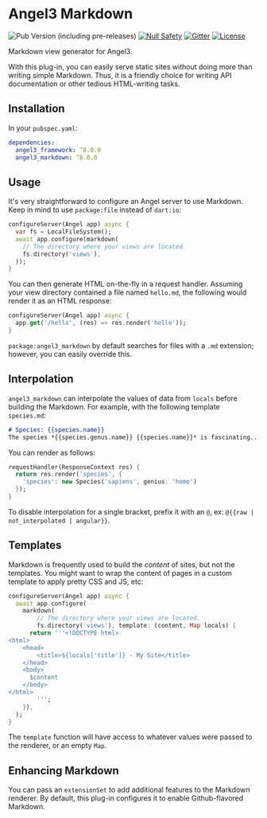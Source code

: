 # Angel3 Markdown

![Pub Version (including pre-releases)](https://img.shields.io/pub/v/angel3_markdown?include_prereleases)
[![Null Safety](https://img.shields.io/badge/null-safety-brightgreen)](https://dart.dev/null-safety)
[![Gitter](https://img.shields.io/gitter/room/angel_dart/discussion)](https://gitter.im/angel_dart/discussion)
[![License](https://img.shields.io/github/license/dart-backend/angel)](https://github.com/dart-backend/angel/tree/master/packages/markdown/LICENSE)

Markdown view generator for Angel3.

With this plug-in, you can easily serve static sites without doing more than writing simple Markdown. Thus, it is a friendly choice for writing API documentation or other tedious HTML-writing tasks.

## Installation

In your `pubspec.yaml`:

```yaml
dependencies:
  angel3_framework: ^8.0.0
  angel3_markdown: ^8.0.0
```

## Usage

It's very straightforward to configure an Angel server to use Markdown. Keep in mind to use `package:file` instead of `dart:io`:

```dart
configureServer(Angel app) async {
  var fs = LocalFileSystem();
  await app.configure(markdown(
    // The directory where your views are located.
    fs.directory('views'),
  ));
}
```

You can then generate HTML on-the-fly in a request handler. Assuming your view directory contained a file named `hello.md`, the following would render it as an HTML response:

```dart
configureServer(Angel app) async {
  app.get('/hello', (res) => res.render('hello'));
}
```

`package:angel3_markdown` by default searches for files with a `.md` extension; however,
you can easily override this.

## Interpolation

`angel3_markdown` can interpolate the values of data from `locals` before building the Markdown. For example, with the following template `species.md`:

```markdown
# Species: {{species.name}}
The species *{{species.genus.name}} {{species.name}}* is fascinating...
```

You can render as follows:

```dart
requestHandler(ResponseContext res) {
  return res.render('species', {
    'species': new Species('sapiens', genius: 'homo')
  });
}
```

To disable interpolation for a single bracket, prefix it with an `@`, ex: `@{{raw | not_interpolated | angular}}`.

## Templates

Markdown is frequently used to build the *content* of sites, but not the templates.
You might want to wrap the content of pages in a custom template to apply pretty
CSS and JS, etc:

```dart
configureServer(Angel app) async {
  await app.configure(
    markdown(
        // The directory where your views are located.
        fs.directory('views'), template: (content, Map locals) {
      return '''<!DOCTYPE html>
<html>
    <head>
        <title>${locals['title']} - My Site</title>
    </head>
    <body>
      $content
    </body>
</html>
        ''';
    }),
  );
}
```

The `template` function will have access to whatever values were passed to the renderer, or an empty `Map`.

## Enhancing Markdown

You can pass an `extensionSet` to add additional features to the Markdown renderer. By default, this plug-in configures it to enable Github-flavored Markdown.

